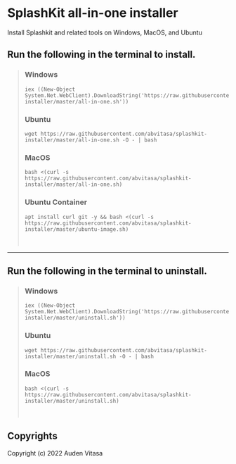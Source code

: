 # SplashKit all-in-one installer
Install Splashkit and related tools on Windows, MacOS, and Ubuntu

## Run the following in the terminal to install.

>### Windows
>```
>iex ((New-Object System.Net.WebClient).DownloadString('https://raw.githubusercontent.com/abvitasa/splashkit-installer/master/all-in-one.sh'))
>```
>### Ubuntu
>```
>wget https://raw.githubusercontent.com/abvitasa/splashkit-installer/master/all-in-one.sh -O - | bash
>```
>### MacOS
>```
>bash <(curl -s https://raw.githubusercontent.com/abvitasa/splashkit-installer/master/all-in-one.sh)
>```
>### Ubuntu Container
>```
>apt install curl git -y && bash <(curl -s https://raw.githubusercontent.com/abvitasa/splashkit-installer/master/ubuntu-image.sh)
>```
> <br />
---

## Run the following in the terminal to uninstall.

>### Windows
>```
>iex ((New-Object System.Net.WebClient).DownloadString('https://raw.githubusercontent.com/abvitasa/splashkit-installer/master/uninstall.sh'))
>```
>### Ubuntu
>```
>wget https://raw.githubusercontent.com/abvitasa/splashkit-installer/master/uninstall.sh -O - | bash
>```
>### MacOS
>```
>bash <(curl -s https://raw.githubusercontent.com/abvitasa/splashkit-installer/master/uninstall.sh)
>```
> <br />


## Copyrights
Copyright (c) 2022 Auden Vitasa

